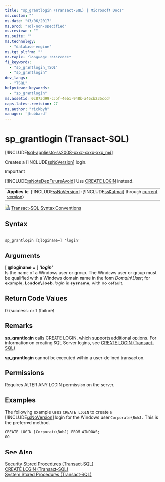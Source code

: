 ```yaml
---
title: "sp_grantlogin (Transact-SQL) | Microsoft Docs"
ms.custom: ""
ms.date: "03/06/2017"
ms.prod: "sql-non-specified"
ms.reviewer: ""
ms.suite: ""
ms.technology: 
  - "database-engine"
ms.tgt_pltfrm: ""
ms.topic: "language-reference"
f1_keywords: 
  - "sp_grantlogin_TSQL"
  - "sp_grantlogin"
dev_langs: 
  - "TSQL"
helpviewer_keywords: 
  - "sp_grantlogin"
ms.assetid: 0c873d99-c3bf-4eb1-948b-a46cb235ccd4
caps.latest.revision: 27
ms.author: "rickbyh"
manager: "jhubbard"
---
```

# sp_grantlogin (Transact-SQL)
[!INCLUDE[tsql-appliesto-ss2008-xxxx-xxxx-xxx_md](../../../a9retired/includes/tsql-appliesto-ss2008-xxxx-xxxx-xxx-md.md)]

  Creates a [!INCLUDE[ssNoVersion](../../../a9notintoc/includes/ssnoversion-md.md)] login.  
  
> [!IMPORTANT]  
>  [!INCLUDE[ssNoteDepFutureAvoid](../../../database-engine/configure/windows/includes/ssnotedepfutureavoid-md.md)] Use [CREATE LOGIN](../../../t-sql/statements/create-login-transact-sql.md) instead.  
  
||  
|-|  
|**Applies to**: [!INCLUDE[ssNoVersion](../../../a9notintoc/includes/ssnoversion-md.md)] ([!INCLUDE[ssKatmai](../../../a9notintoc/includes/sskatmai-md.md)] through [current version](http://go.microsoft.com/fwlink/p/?LinkId=299658)).|  
  
 ![Topic link icon](../../../a9notintoc/media/topic-link.gif "Topic link icon") [Transact-SQL Syntax Conventions](../../../t-sql/language-elements/transact-sql-syntax-conventions-transact-sql.md)  
  
## Syntax  
  
```  
  
sp_grantlogin [@loginame=] 'login'  
```  
  
## Arguments  
 [ **@loginame =** ] **'***login***'**  
 Is the name of a Windows user or group. The Windows user or group must be qualified with a Windows domain name in the form *Domain*\\*User*; for example, **London\Joeb**. *login* is **sysname**, with no default.  
  
## Return Code Values  
 0 (success) or 1 (failure)  
  
## Remarks  
 **sp_grantlogin** calls CREATE LOGIN, which supports additional options. For information on creating SQL Server logins, see [CREATE LOGIN &#40;Transact-SQL&#41;](../../../t-sql/statements/create-login-transact-sql.md)  
  
 **sp_grantlogin** cannot be executed within a user-defined transaction.  
  
## Permissions  
 Requires ALTER ANY LOGIN permission on the server.  
  
## Examples  
 The following example uses `CREATE LOGIN` to create a [!INCLUDE[ssNoVersion](../../../a9notintoc/includes/ssnoversion-md.md)] login for the Windows user `Corporate\BobJ.` This is the preferred method.  
  
```  
CREATE LOGIN [Corporate\BobJ] FROM WINDOWS;  
GO  
```  
  
## See Also  
 [Security Stored Procedures &#40;Transact-SQL&#41;](../../../relational-databases/reference/system-stored-procedures/security-stored-procedures-transact-sql.md)   
 [CREATE LOGIN &#40;Transact-SQL&#41;](../../../t-sql/statements/create-login-transact-sql.md)   
 [System Stored Procedures &#40;Transact-SQL&#41;](../../../relational-databases/reference/system-stored-procedures/system-stored-procedures-transact-sql.md)  
  
  